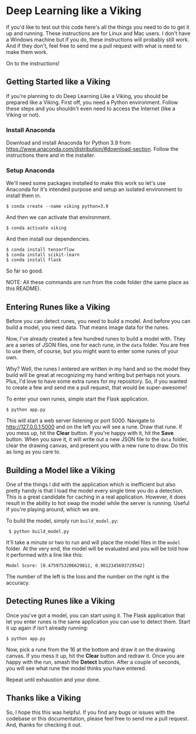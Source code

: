 # Deep Learning like a Viking

If you'd like to test out this code here's all the things you need to do to get
it up and running. These instructions are for Linux and Mac users. I don't have
a Windows machine but if you do, these instructions will probably still work.
And if they don't, feel free to send me a pull request with what is need to
make them work.

On to the instructions!

## Getting Started like a Viking

If you're planning to do Deep Learning Like a Viking, you should be prepared
like a Viking. First off, you need a Python environment. Follow these steps and
you shouldn't even need to access the Internet (like a Viking or not).

### Install Anaconda

Download and install Anaconda for Python 3.9 from
https://www.anaconda.com/distribution/#download-section.
Follow the instructions there and in the installer.

### Setup Anaconda

We'll need some packages installed to make this work so let's use Anaconda for
it's intended purpose and setup an isolated environment to install them in.

    $ conda create --name viking python=3.9

And then we can activate that environment.

    $ conda activate viking

And then install our dependencies.

    $ conda install tensorflow
    $ conda install scikit-learn
    $ conda install flask

So far so good.

NOTE: All these commands are run from the code folder (the same place as this
README).

## Entering Runes like a Viking

Before you can detect runes, you need to build a model. And before you can
build a model, you need data. That means image data for the runes.

Now, I've already created a few hundred runes to build a model with. They are a
series of JSON files, one for each rune, in the `data` folder. You are free to
use them, of course, but you might want to enter some runes of your own.

Why? Well, the runes I entered are written in my hand and so the model they
build will be great at recognizing my hand writing but perhaps not yours. Plus,
I'd love to have some extra runes for my repository. So, if you wanted to
create a few and send me a pull request, that would be super-awesome!

To enter your own runes, simple start the Flask application.

    $ python app.py

This will start a web server listening or port 5000. Navigate to
http://127.0.0.1:5000 and on the left you will see a rune. Draw that rune. If
you mess up, hit the **Clear** button. If you're happy with it, hit the
**Save** button. When you save it, it will write out a new JSON file to the
`data` folder, clear the drawing canvas, and present you with a new rune to
draw. Do this as long as you care to.

## Building a Model like a Viking

One of the things I did with the application which is inefficient but also
pretty handy is that I load the model every single time you do a detection.
This is a great candidate for caching in a real application. However, it does
result in the ability to hot swap the model while the server is running. Useful
if you're playing around, which we are.

To build the model, simply run `build_model.py`:

     $ python build_model.py

It'll take a minute or two to run and will place the model files in the `model`
folder. At the very end, the model will be evaluated and you will be told how
it performed with a line like this:

    Model Score: [0.4759753206629812, 0.9012345693729542]

The number of the left is the loss and the number on the right is the accuracy.

## Detecting Runes like a Viking

Once you've got a model, you can start using it. The Flask application that let
you enter runes is the same application you can use to detect them. Start it up
again if isn't already running:

    $ python app.py

Now, pick a rune from the 16 at the bottom and draw it on the drawing canvas.
If you mess it up, hit the **Clear** button and redraw it. Once you are happy
with the run, smash the **Detect** button. After a couple of seconds, you will
see what rune the model thinks you have entered.

Repeat until exhaustion and your done.

## Thanks like a Viking

So, I hope this this was helpful. If you find any bugs or issues with the
codebase or this documentation, please feel free to send me a pull request.
And, thanks for checking it out.
